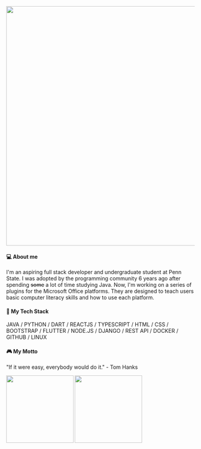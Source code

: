 <img src="https://media.giphy.com/media/iljYCqJLkIz3K3poRp/giphy.gif" width="640px">

#### :computer: About me
I'm an aspiring full stack developer and undergraduate student at Penn State. I was adopted by the programming community 6 years ago after spending ~~some~~ a lot of time studying Java. Now, I'm working on a series of plugins for the Microsoft Office platforms. They are designed to teach users basic computer literacy skills and how to use each platform. 

#### :iphone: My Tech Stack
JAVA / PYTHON / DART / REACTJS / TYPESCRIPT / HTML / CSS / BOOTSTRAP / FLUTTER / NODE.JS / DJANGO / REST API / DOCKER / GITHUB / LINUX

#### :video_game: My Motto
"If it were easy, everybody would do it." - Tom Hanks

<img align="left" height="180px" src="https://github-readme-stats.vercel.app/api/?username=Liam-boston&theme=tokyonight" style="max-width:100%;" />
<img align="center" height="180px" src="https://github-readme-stats.vercel.app/api/top-langs/?username=Liam-boston&layout=compact&theme=tokyonight" style="max-width:100%;" />

